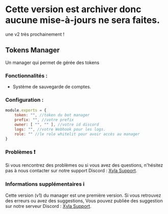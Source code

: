 # Cette version est archiver donc aucune mise-à-jours ne sera faites.
une v2 très prochainement ! 
## Tokens Manager 
Un manager qui permet de gérée des tokens

### Fonctionnalités :

- Système de sauvegarde de comptes.

### Configuration : 
```javascript
module.exports = {
	token: "", //token du bot manager
	prefix: "", //votre prefix
	owner: [ "", "" ], //votre id discord
	logs: "", //votre Webhook pour les logs.
	role: "" //le role whitelit pour avoir accès au manager
}
```

### Problèmes ❗️
Si vous rencontrez des problèmes ou si vous avez des questions, n'hésitez pas à nous contacter sur notre support Discord : [Xyla Support](https://discord.gg/xyla).

### Informations supplémentaires ℹ️
Cette version (v1) du manager est une première version. Si vous retrouvez des erreurs ou avez des suggestions, Vous pouvez publiée des suggestion sur notre serveur Discord : [Xyla Support](https://discord.gg/xyla).

